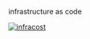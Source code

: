 infrastructure as code

[![infracost](https://img.shields.io/endpoint?url=https://dashboard.api.infracost.io/shields/json/b2c37756-6965-41c4-8efb-ce838ddfa886/repos/4d8d20a5-f742-44d3-a02d-508880dd696e/branch/aa6ddd4c-8222-4f72-9d94-d2b5f95fabc0)](https://dashboard.infracost.io/org/tf/repos/4d8d20a5-f742-44d3-a02d-508880dd696e?tab=settings)